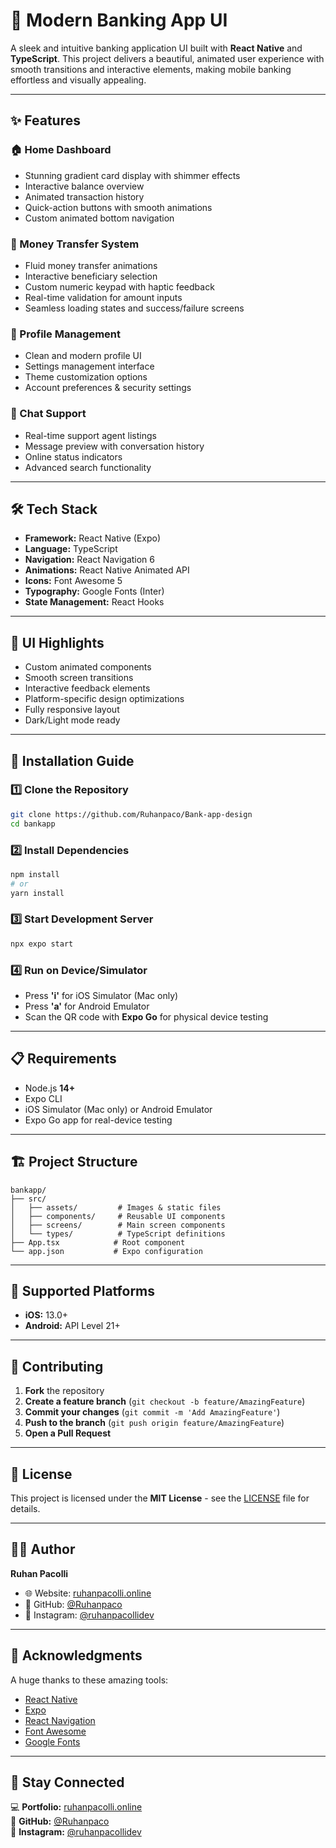 # 🏦 Modern Banking App UI

A sleek and intuitive banking application UI built with **React Native** and **TypeScript**. This project delivers a beautiful, animated user experience with smooth transitions and interactive elements, making mobile banking effortless and visually appealing.

---

## ✨ Features

### 🏠 Home Dashboard
- Stunning gradient card display with shimmer effects
- Interactive balance overview
- Animated transaction history
- Quick-action buttons with smooth animations
- Custom animated bottom navigation

### 💸 Money Transfer System
- Fluid money transfer animations
- Interactive beneficiary selection
- Custom numeric keypad with haptic feedback
- Real-time validation for amount inputs
- Seamless loading states and success/failure screens

### 👤 Profile Management
- Clean and modern profile UI
- Settings management interface
- Theme customization options
- Account preferences & security settings

### 💬 Chat Support
- Real-time support agent listings
- Message preview with conversation history
- Online status indicators
- Advanced search functionality

---

## 🛠 Tech Stack

- **Framework:** React Native (Expo)
- **Language:** TypeScript
- **Navigation:** React Navigation 6
- **Animations:** React Native Animated API
- **Icons:** Font Awesome 5
- **Typography:** Google Fonts (Inter)
- **State Management:** React Hooks

---

## 🎨 UI Highlights

- Custom animated components
- Smooth screen transitions
- Interactive feedback elements
- Platform-specific design optimizations
- Fully responsive layout
- Dark/Light mode ready

---

## 🚀 Installation Guide

### 1️⃣ Clone the Repository
```bash
git clone https://github.com/Ruhanpaco/Bank-app-design
cd bankapp
```

### 2️⃣ Install Dependencies
```bash
npm install
# or
yarn install
```

### 3️⃣ Start Development Server
```bash
npx expo start
```

### 4️⃣ Run on Device/Simulator
- Press **'i'** for iOS Simulator (Mac only)
- Press **'a'** for Android Emulator
- Scan the QR code with **Expo Go** for physical device testing

---

## 📋 Requirements

- Node.js **14+**
- Expo CLI
- iOS Simulator (Mac only) or Android Emulator
- Expo Go app for real-device testing

---

## 🏗 Project Structure
```
bankapp/
├── src/
│   ├── assets/         # Images & static files
│   ├── components/     # Reusable UI components
│   ├── screens/        # Main screen components
│   └── types/          # TypeScript definitions
├── App.tsx            # Root component
└── app.json           # Expo configuration
```

---

## 📱 Supported Platforms

- **iOS:** 13.0+
- **Android:** API Level 21+

---

## 🤝 Contributing

1. **Fork** the repository
2. **Create a feature branch** (`git checkout -b feature/AmazingFeature`)
3. **Commit your changes** (`git commit -m 'Add AmazingFeature'`)
4. **Push to the branch** (`git push origin feature/AmazingFeature`)
5. **Open a Pull Request**

---

## 📄 License

This project is licensed under the **MIT License** - see the [LICENSE](LICENSE) file for details.

---

## 👨‍💻 Author

**Ruhan Pacolli**  
- 🌐 Website: [ruhanpacolli.online](https://www.ruhanpacolli.online)  
- 🐙 GitHub: [@Ruhanpaco](https://github.com/Ruhanpaco)  
- 📸 Instagram: [@ruhanpacollidev](https://www.instagram.com/ruhanpacollidev/)  

---

## 🙏 Acknowledgments

A huge thanks to these amazing tools:
- [React Native](https://reactnative.dev/)
- [Expo](https://expo.dev/)
- [React Navigation](https://reactnavigation.org/)
- [Font Awesome](https://fontawesome.com/)
- [Google Fonts](https://fonts.google.com/)

---

## 🔗 Stay Connected

💻 **Portfolio:** [ruhanpacolli.online](https://www.ruhanpacolli.online)  
🐙 **GitHub:** [@Ruhanpaco](https://github.com/Ruhanpaco)  
📸 **Instagram:** [@ruhanpacollidev](https://www.instagram.com/ruhanpacollidev/)  

